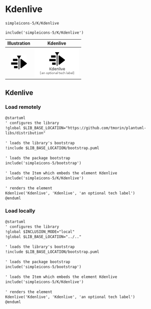 # Kdenlive


```text
simpleicons-5/K/Kdenlive
```

```text
include('simpleicons-5/K/Kdenlive')
```



| Illustration | Kdenlive |
| :---: | :---: |
| ![illustration for Illustration](../../simpleicons-5/K/Kdenlive.png) | ![illustration for Kdenlive](../../simpleicons-5/K/Kdenlive.Local.png) |




## Kdenlive

### Load remotely
```plantuml
@startuml
' configures the library
!global $LIB_BASE_LOCATION="https://github.com/tmorin/plantuml-libs/distribution"

' loads the library's bootstrap
!include $LIB_BASE_LOCATION/bootstrap.puml

' loads the package bootstrap
include('simpleicons-5/bootstrap')

' loads the Item which embeds the element Kdenlive
include('simpleicons-5/K/Kdenlive')

' renders the element
Kdenlive('Kdenlive', 'Kdenlive', 'an optional tech label')
@enduml
```

### Load locally
```plantuml
@startuml
' configures the library
!global $INCLUSION_MODE="local"
!global $LIB_BASE_LOCATION="../.."

' loads the library's bootstrap
!include $LIB_BASE_LOCATION/bootstrap.puml

' loads the package bootstrap
include('simpleicons-5/bootstrap')

' loads the Item which embeds the element Kdenlive
include('simpleicons-5/K/Kdenlive')

' renders the element
Kdenlive('Kdenlive', 'Kdenlive', 'an optional tech label')
@enduml
```


